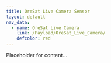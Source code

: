 ```yaml
---
title: OreSat Live Camera Sensor
layout: default
nav_data:
  - name: OreSat Live Camera
    link: /Payload/OreSat_Live_Camera/
    defcolor: red
---
```



Placeholder for content...
